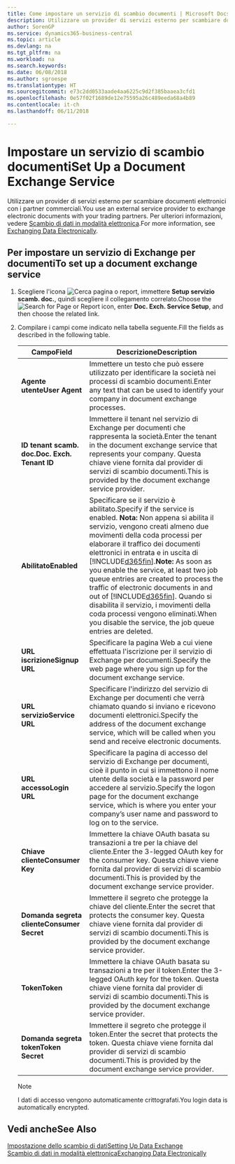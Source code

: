 ```yaml
---
title: Come impostare un servizio di scambio documenti | Microsoft Docs
description: Utilizzare un provider di servizi esterno per scambiare documenti elettronici con i partner commerciali.
author: SorenGP
ms.service: dynamics365-business-central
ms.topic: article
ms.devlang: na
ms.tgt_pltfrm: na
ms.workload: na
ms.search.keywords: 
ms.date: 06/08/2018
ms.author: sgroespe
ms.translationtype: HT
ms.sourcegitcommit: e73c2dd0533aade4aa6225c9d2f385baaea3cfd1
ms.openlocfilehash: 0e57f02f1689de12e75595a26c489eeda68a4b89
ms.contentlocale: it-ch
ms.lasthandoff: 06/11/2018

---
```

# <a name="set-up-a-document-exchange-service"></a><span data-ttu-id="ff07f-103">Impostare un servizio di scambio documenti</span><span class="sxs-lookup"><span data-stu-id="ff07f-103">Set Up a Document Exchange Service</span></span>
<span data-ttu-id="ff07f-104">Utilizzare un provider di servizi esterno per scambiare documenti elettronici con i partner commerciali.</span><span class="sxs-lookup"><span data-stu-id="ff07f-104">You use an external service provider to exchange electronic documents with your trading partners.</span></span> <span data-ttu-id="ff07f-105">Per ulteriori informazioni, vedere [Scambio di dati in modalità elettronica](across-data-exchange.md).</span><span class="sxs-lookup"><span data-stu-id="ff07f-105">For more information, see [Exchanging Data Electronically](across-data-exchange.md).</span></span>  

## <a name="to-set-up-a-document-exchange-service"></a><span data-ttu-id="ff07f-106">Per impostare un servizio di Exchange per documenti</span><span class="sxs-lookup"><span data-stu-id="ff07f-106">To set up a document exchange service</span></span>  
1. <span data-ttu-id="ff07f-107">Scegliere l'icona ![Cerca pagina o report](media/ui-search/search_small.png "icona Cerca pagina o report"), immettere **Setup servizio scamb. doc.**, quindi scegliere il collegamento correlato.</span><span class="sxs-lookup"><span data-stu-id="ff07f-107">Choose the ![Search for Page or Report](media/ui-search/search_small.png "Search for Page or Report icon") icon, enter **Doc. Exch. Service Setup**, and then choose the related link.</span></span>  
2. <span data-ttu-id="ff07f-108">Compilare i campi come indicato nella tabella seguente.</span><span class="sxs-lookup"><span data-stu-id="ff07f-108">Fill the fields as described in the following table.</span></span>  

    |<span data-ttu-id="ff07f-109">Campo</span><span class="sxs-lookup"><span data-stu-id="ff07f-109">Field</span></span>|<span data-ttu-id="ff07f-110">Descrizione</span><span class="sxs-lookup"><span data-stu-id="ff07f-110">Description</span></span>|  
    |---------------------------------|---------------------------------------|  
    |<span data-ttu-id="ff07f-111">**Agente utente**</span><span class="sxs-lookup"><span data-stu-id="ff07f-111">**User Agent**</span></span>|<span data-ttu-id="ff07f-112">Immettere un testo che può essere utilizzato per identificare la società nei processi di scambio documenti.</span><span class="sxs-lookup"><span data-stu-id="ff07f-112">Enter any text that can be used to identify your company in document exchange processes.</span></span>|  
    |<span data-ttu-id="ff07f-113">**ID tenant scamb. doc.**</span><span class="sxs-lookup"><span data-stu-id="ff07f-113">**Doc. Exch. Tenant ID**</span></span>|<span data-ttu-id="ff07f-114">Immettere il tenant nel servizio di Exchange per documenti che rappresenta la società.</span><span class="sxs-lookup"><span data-stu-id="ff07f-114">Enter the tenant in the document exchange service that represents your company.</span></span> <span data-ttu-id="ff07f-115">Questa chiave viene fornita dal provider di servizi di scambio documenti.</span><span class="sxs-lookup"><span data-stu-id="ff07f-115">This is provided by the document exchange service provider.</span></span>|  
    |<span data-ttu-id="ff07f-116">**Abilitato**</span><span class="sxs-lookup"><span data-stu-id="ff07f-116">**Enabled**</span></span>|<span data-ttu-id="ff07f-117">Specificare se il servizio è abilitato.</span><span class="sxs-lookup"><span data-stu-id="ff07f-117">Specify if the service is enabled.</span></span> <span data-ttu-id="ff07f-118">**Nota:** Non appena si abilita il servizio, vengono creati almeno due movimenti della coda processi per elaborare il traffico dei documenti elettronici in entrata e in uscita di [!INCLUDE[d365fin](includes/d365fin_md.md)].</span><span class="sxs-lookup"><span data-stu-id="ff07f-118">**Note:**  As soon as you enable the service, at least two job queue entries are created to process the traffic of electronic documents in and out of [!INCLUDE[d365fin](includes/d365fin_md.md)].</span></span> <span data-ttu-id="ff07f-119">Quando si disabilita il servizio, i movimenti della coda processi vengono eliminati.</span><span class="sxs-lookup"><span data-stu-id="ff07f-119">When you disable the service, the job queue entries are deleted.</span></span>|  
    |<span data-ttu-id="ff07f-120">**URL iscrizione**</span><span class="sxs-lookup"><span data-stu-id="ff07f-120">**Signup URL**</span></span>|<span data-ttu-id="ff07f-121">Specificare la pagina Web a cui viene effettuata l'iscrizione per il servizio di Exchange per documenti.</span><span class="sxs-lookup"><span data-stu-id="ff07f-121">Specify the web page where you sign up for the document exchange service.</span></span>|  
    |<span data-ttu-id="ff07f-122">**URL servizio**</span><span class="sxs-lookup"><span data-stu-id="ff07f-122">**Service URL**</span></span>|<span data-ttu-id="ff07f-123">Specificare l'indirizzo del servizio di Exchange per documenti che verrà chiamato quando si inviano e ricevono documenti elettronici.</span><span class="sxs-lookup"><span data-stu-id="ff07f-123">Specify the address of the document exchange service, which will be called when you send and receive electronic documents.</span></span>|  
    |<span data-ttu-id="ff07f-124">**URL accesso**</span><span class="sxs-lookup"><span data-stu-id="ff07f-124">**Login URL**</span></span>|<span data-ttu-id="ff07f-125">Specificare la pagina di accesso del servizio di Exchange per documenti, cioè il punto in cui si immettono il nome utente della società e la password per accedere al servizio.</span><span class="sxs-lookup"><span data-stu-id="ff07f-125">Specify the logon page for the document exchange service, which is where you enter your company’s user name and password to log on to the service.</span></span>|  
    |<span data-ttu-id="ff07f-126">**Chiave cliente**</span><span class="sxs-lookup"><span data-stu-id="ff07f-126">**Consumer Key**</span></span>|<span data-ttu-id="ff07f-127">Immettere la chiave OAuth basata su transazioni a tre per la chiave del cliente.</span><span class="sxs-lookup"><span data-stu-id="ff07f-127">Enter the 3-legged OAuth key for the consumer key.</span></span> <span data-ttu-id="ff07f-128">Questa chiave viene fornita dal provider di servizi di scambio documenti.</span><span class="sxs-lookup"><span data-stu-id="ff07f-128">This is provided by the document exchange service provider.</span></span>|  
    |<span data-ttu-id="ff07f-129">**Domanda segreta cliente**</span><span class="sxs-lookup"><span data-stu-id="ff07f-129">**Consumer Secret**</span></span>|<span data-ttu-id="ff07f-130">Immettere il segreto che protegge la chiave del cliente.</span><span class="sxs-lookup"><span data-stu-id="ff07f-130">Enter the secret that protects the consumer key.</span></span> <span data-ttu-id="ff07f-131">Questa chiave viene fornita dal provider di servizi di scambio documenti.</span><span class="sxs-lookup"><span data-stu-id="ff07f-131">This is provided by the document exchange service provider.</span></span>|  
    |<span data-ttu-id="ff07f-132">**Token**</span><span class="sxs-lookup"><span data-stu-id="ff07f-132">**Token**</span></span>|<span data-ttu-id="ff07f-133">Immettere la chiave OAuth basata su transazioni a tre per il token.</span><span class="sxs-lookup"><span data-stu-id="ff07f-133">Enter the 3-legged OAuth key for the token.</span></span> <span data-ttu-id="ff07f-134">Questa chiave viene fornita dal provider di servizi di scambio documenti.</span><span class="sxs-lookup"><span data-stu-id="ff07f-134">This is provided by the document exchange service provider.</span></span>|  
    |<span data-ttu-id="ff07f-135">**Domanda segreta token**</span><span class="sxs-lookup"><span data-stu-id="ff07f-135">**Token Secret**</span></span>|<span data-ttu-id="ff07f-136">Immettere il segreto che protegge il token.</span><span class="sxs-lookup"><span data-stu-id="ff07f-136">Enter the secret that protects the token.</span></span> <span data-ttu-id="ff07f-137">Questa chiave viene fornita dal provider di servizi di scambio documenti.</span><span class="sxs-lookup"><span data-stu-id="ff07f-137">This is provided by the document exchange service provider.</span></span>|  

    > [!NOTE]  
    > <span data-ttu-id="ff07f-138">I dati di accesso vengono automaticamente crittografati.</span><span class="sxs-lookup"><span data-stu-id="ff07f-138">You login data is automatically encrypted.</span></span>

## <a name="see-also"></a><span data-ttu-id="ff07f-139">Vedi anche</span><span class="sxs-lookup"><span data-stu-id="ff07f-139">See Also</span></span>  
[<span data-ttu-id="ff07f-140">Impostazione dello scambio di dati</span><span class="sxs-lookup"><span data-stu-id="ff07f-140">Setting Up Data Exchange</span></span>](across-set-up-data-exchange.md)  
[<span data-ttu-id="ff07f-141">Scambio di dati in modalità elettronica</span><span class="sxs-lookup"><span data-stu-id="ff07f-141">Exchanging Data Electronically</span></span>](across-data-exchange.md)

